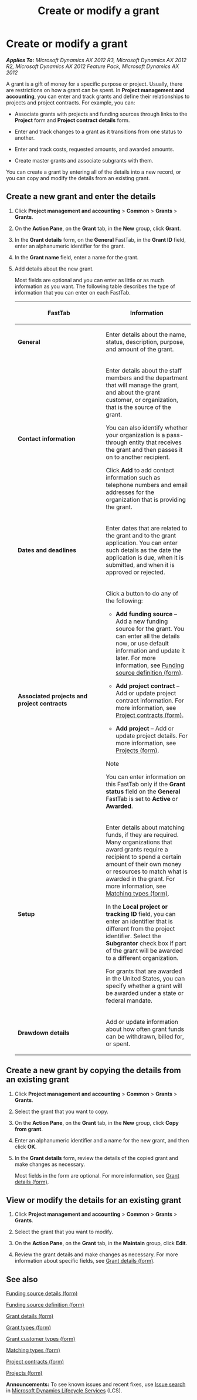 ﻿---
title: Create or modify a grant
TOCTitle: Create or modify a grant
ms:assetid: 6d72a050-52d3-43f8-a6df-aeed35a4914b
ms:mtpsurl: https://technet.microsoft.com/en-us/library/Hh242638(v=AX.60)
ms:contentKeyID: 36058029
ms.date: 04/18/2014
mtps_version: v=AX.60
---

# Create or modify a grant 


_**Applies To:** Microsoft Dynamics AX 2012 R3, Microsoft Dynamics AX 2012 R2, Microsoft Dynamics AX 2012 Feature Pack, Microsoft Dynamics AX 2012_

A grant is a gift of money for a specific purpose or project. Usually, there are restrictions on how a grant can be spent. In **Project management and accounting**, you can enter and track grants and define their relationships to projects and project contracts. For example, you can:

  - Associate grants with projects and funding sources through links to the **Project** form and **Project contract details** form.

  - Enter and track changes to a grant as it transitions from one status to another.

  - Enter and track costs, requested amounts, and awarded amounts.

  - Create master grants and associate subgrants with them.

You can create a grant by entering all of the details into a new record, or you can copy and modify the details from an existing grant.

## Create a new grant and enter the details

1.  Click **Project management and accounting** \> **Common** \> **Grants** \> **Grants**.

2.  On the **Action Pane**, on the **Grant** tab, in the **New** group, click **Grant**.

3.  In the **Grant details** form, on the **General** FastTab, in the **Grant ID** field, enter an alphanumeric identifier for the grant.

4.  In the **Grant name** field, enter a name for the grant.

5.  Add details about the new grant.
    
    Most fields are optional and you can enter as little or as much information as you want. The following table describes the type of information that you can enter on each FastTab.
    
    <table>
    <colgroup>
    <col style="width: 50%" />
    <col style="width: 50%" />
    </colgroup>
    <thead>
    <tr class="header">
    <th><p>FastTab</p></th>
    <th><p>Information</p></th>
    </tr>
    </thead>
    <tbody>
    <tr class="odd">
    <td><p><strong>General</strong></p></td>
    <td><p>Enter details about the name, status, description, purpose, and amount of the grant.</p></td>
    </tr>
    <tr class="even">
    <td><p><strong>Contact information</strong></p></td>
    <td><p>Enter details about the staff members and the department that will manage the grant, and about the grant customer, or organization, that is the source of the grant.</p>
    <p>You can also identify whether your organization is a pass-through entity that receives the grant and then passes it on to another recipient.</p>
    <p>Click <strong>Add</strong> to add contact information such as telephone numbers and email addresses for the organization that is providing the grant.</p></td>
    </tr>
    <tr class="odd">
    <td><p><strong>Dates and deadlines</strong></p></td>
    <td><p>Enter dates that are related to the grant and to the grant application. You can enter such details as the date the application is due, when it is submitted, and when it is approved or rejected.</p></td>
    </tr>
    <tr class="even">
    <td><p><strong>Associated projects and project contracts</strong></p></td>
    <td><p>Click a button to do any of the following:</p>
    <ul>
    <li><p><strong>Add funding source</strong> – Add a new funding source for the grant. You can enter all the details now, or use default information and update it later. For more information, see <a href="https://technet.microsoft.com/en-us/library/hh242771(v=ax.60)">Funding source definition (form)</a>.</p></li>
    <li><p><strong>Add project contract</strong> – Add or update project contract information. For more information, see <a href="https://technet.microsoft.com/en-us/library/aa586038(v=ax.60)">Project contracts (form)</a>.</p></li>
    <li><p><strong>Add project</strong> – Add or update project details. For more information, see <a href="https://technet.microsoft.com/en-us/library/aa585245(v=ax.60)">Projects (form)</a>.</p></li>
    </ul>
    <div class="alert">

    > [!NOTE]
    > <P>You can enter information on this FastTab only if the <STRONG>Grant status</STRONG> field on the <STRONG>General</STRONG> FastTab is set to <STRONG>Active</STRONG> or <STRONG>Awarded</STRONG>.</P>


    </div></td>
    </tr>
    <tr class="odd">
    <td><p><strong>Setup</strong></p></td>
    <td><p>Enter details about matching funds, if they are required. Many organizations that award grants require a recipient to spend a certain amount of their own money or resources to match what is awarded in the grant. For more information, see <a href="https://technet.microsoft.com/en-us/library/hh227437(v=ax.60)">Matching types (form)</a>.</p>
    <p>In the <strong>Local project or tracking ID</strong> field, you can enter an identifier that is different from the project identifier. Select the <strong>Subgrantor</strong> check box if part of the grant will be awarded to a different organization.</p>
    <p>For grants that are awarded in the United States, you can specify whether a grant will be awarded under a state or federal mandate.</p></td>
    </tr>
    <tr class="even">
    <td><p><strong>Drawdown details</strong></p></td>
    <td><p>Add or update information about how often grant funds can be withdrawn, billed for, or spent.</p></td>
    </tr>
    </tbody>
    </table>


## Create a new grant by copying the details from an existing grant

1.  Click **Project management and accounting** \> **Common** \> **Grants** \> **Grants**.

2.  Select the grant that you want to copy.

3.  On the **Action Pane**, on the **Grant** tab, in the **New** group, click **Copy from grant**.

4.  Enter an alphanumeric identifier and a name for the new grant, and then click **OK**.

5.  In the **Grant details** form, review the details of the copied grant and make changes as necessary.
    
    Most fields in the form are optional. For more information, see [Grant details (form)](https://technet.microsoft.com/en-us/library/hh242883\(v=ax.60\)).

## View or modify the details for an existing grant

1.  Click **Project management and accounting** \> **Common** \> **Grants** \> **Grants**.

2.  Select the grant that you want to modify.

3.  On the **Action Pane**, on the **Grant** tab, in the **Maintain** group, click **Edit**.

4.  Review the grant details and make changes as necessary. For more information about specific fields, see [Grant details (form)](https://technet.microsoft.com/en-us/library/hh242883\(v=ax.60\)).

## See also

[Funding source details (form)](https://technet.microsoft.com/en-us/library/hh209607\(v=ax.60\))

[Funding source definition (form)](https://technet.microsoft.com/en-us/library/hh242771\(v=ax.60\))

[Grant details (form)](https://technet.microsoft.com/en-us/library/hh242883\(v=ax.60\))

[Grant types (form)](https://technet.microsoft.com/en-us/library/hh227643\(v=ax.60\))

[Grant customer types (form)](https://technet.microsoft.com/en-us/library/hh209046\(v=ax.60\))

[Matching types (form)](https://technet.microsoft.com/en-us/library/hh227437\(v=ax.60\))

[Project contracts (form)](https://technet.microsoft.com/en-us/library/aa586038\(v=ax.60\))

[Projects (form)](https://technet.microsoft.com/en-us/library/aa585245\(v=ax.60\))

  
**Announcements:** To see known issues and recent fixes, use [Issue search](http://go.microsoft.com/fwlink/?linkid=389258) in [Microsoft Dynamics Lifecycle Services](http://go.microsoft.com/fwlink/?linkid=306505) (LCS).

